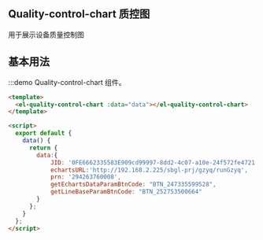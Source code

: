 ## Quality-control-chart 质控图

用于展示设备质量控制图

## 基本用法

:::demo Quality-control-chart 组件。
```html
<template>
  <el-quality-control-chart :data="data"></el-quality-control-chart>
</template>

<script>
  export default {
    data() {
      return {
        data:{
            JID: '0FE6662335583E909cd99997-8dd2-4c07-a10e-24f572fe4721',
            echartsURL:'http://192.168.2.225/sbgl-prj/gzyq/runGzyq',
            prn: '294263760008',
            getEchartsDataParamBtnCode: "BTN_247335599528",
            getLineBaseParamBtnCode: "BTN_252753500664"
        }
      };
    }
  };
</script>
```
